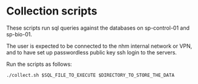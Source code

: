 # Collection scripts

These scripts run sql queries against the databases on sp-control-01 and sp-bio-01.

The user is expected to be connected to the nhm internal network or VPN, and to have set up passwordless public key ssh login to the servers.

Run the scripts as follows:

`./collect.sh $SQL_FILE_TO_EXECUTE $DIRECTORY_TO_STORE_THE_DATA`
